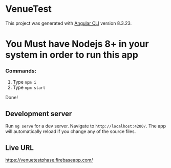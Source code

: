 # VenueTest

This project was generated with [Angular CLI](https://github.com/angular/angular-cli) version 8.3.23.

# You Must have Nodejs 8+ in  your system in order to run this app

### Commands:
1. Type `npm i`
2. Type `npm start`

Done!

## Development server

Run `ng serve` for a dev server. Navigate to `http://localhost:4200/`. The app will automatically reload if you change any of the source files.

## Live URL

https://venuetestphase.firebaseapp.com/
